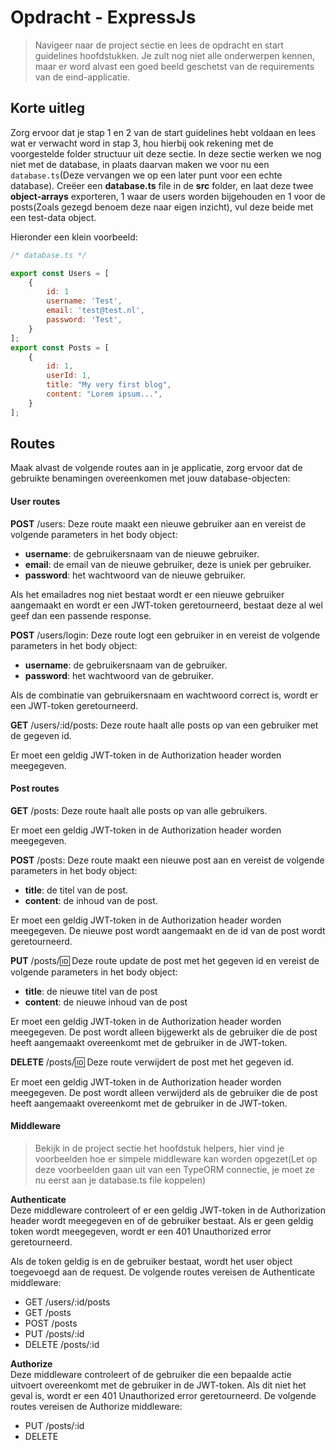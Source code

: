 # Opdracht - ExpressJs

> Navigeer naar de project sectie en lees de opdracht en start guidelines hoofdstukken. Je zult nog niet alle onderwerpen kennen, maar er word alvast een goed beeld geschetst van de requirements van de eind-applicatie.

## Korte uitleg

Zorg ervoor dat je stap 1 en 2 van de start guidelines hebt voldaan en lees wat er verwacht word in stap 3, hou hierbij ook rekening met de voorgestelde folder structuur uit deze sectie. In deze sectie werken we nog niet met de database, in plaats daarvan maken we voor nu een `database.ts`(Deze vervangen we op een later punt voor een echte database).
Creëer een **database.ts** file in de **src** folder, en laat deze twee **object-arrays** exporteren, 1 waar de users worden bijgehouden en 1 voor de posts(Zoals gezegd benoem deze naar eigen inzicht), vul deze beide met een test-data object.

Hieronder een klein voorbeeld:

```javascript
/* database.ts */

export const Users = [
    {
        id: 1
        username: 'Test',
        email: 'test@test.nl',
        password: 'Test',
    }
];
export const Posts = [
    {
        id: 1,
        userId: 1,
        title: "My very first blog",
        content: "Lorem ipsum...",
    }
];

```

## Routes

Maak alvast de volgende routes aan in je applicatie, zorg ervoor dat de gebruikte benamingen overeenkomen met jouw database-objecten:

#### User routes

**POST** /users:
Deze route maakt een nieuwe gebruiker aan en vereist de volgende parameters in het body object:

- **username**: de gebruikersnaam van de nieuwe gebruiker.
- **email**: de email van de nieuwe gebruiker, deze is uniek per gebruiker.
- **password**: het wachtwoord van de nieuwe gebruiker.

Als het emailadres nog niet bestaat wordt er een nieuwe gebruiker aangemaakt en wordt er een JWT-token geretourneerd, bestaat deze al wel geef dan een passende response.

**POST** /users/login:
Deze route logt een gebruiker in en vereist de volgende parameters in het body object:

- **username**: de gebruikersnaam van de gebruiker.
- **password**: het wachtwoord van de gebruiker.

Als de combinatie van gebruikersnaam en wachtwoord correct is, wordt er een JWT-token geretourneerd.

**GET** /users/:id/posts:
Deze route haalt alle posts op van een gebruiker met de gegeven id.

Er moet een geldig JWT-token in de Authorization header worden meegegeven.

#### Post routes

**GET** /posts:
Deze route haalt alle posts op van alle gebruikers.

Er moet een geldig JWT-token in de Authorization header worden meegegeven.

**POST** /posts:
Deze route maakt een nieuwe post aan en vereist de volgende parameters in het body object:

- **title**: de titel van de post.
- **content**: de inhoud van de post.

Er moet een geldig JWT-token in de Authorization header worden meegegeven. De nieuwe post wordt aangemaakt en de id van de post wordt geretourneerd.

**PUT** /posts/:id:
Deze route update de post met het gegeven id en vereist de volgende parameters in het body object:

- **title**: de nieuwe titel van de post
- **content**: de nieuwe inhoud van de post

Er moet een geldig JWT-token in de Authorization header worden meegegeven. De post wordt alleen bijgewerkt als de gebruiker die de post heeft aangemaakt overeenkomt met de gebruiker in de JWT-token.

**DELETE** /posts/:id:
Deze route verwijdert de post met het gegeven id.

Er moet een geldig JWT-token in de Authorization header worden meegegeven. De post wordt alleen verwijderd als de gebruiker die de post heeft aangemaakt overeenkomt met de gebruiker in de JWT-token.

#### Middleware

> Bekijk in de project sectie het hoofdstuk helpers, hier vind je voorbeelden hoe er simpele middleware kan worden opgezet(Let op deze voorbeelden gaan uit van een TypeORM connectie, je moet ze nu eerst aan je database.ts file koppelen)

**Authenticate**<br/>
Deze middleware controleert of er een geldig JWT-token in de Authorization header wordt meegegeven en of de gebruiker bestaat. Als er geen geldig token wordt meegegeven, wordt er een 401 Unauthorized error geretourneerd.

Als de token geldig is en de gebruiker bestaat, wordt het user object toegevoegd aan de request. De volgende routes vereisen de Authenticate middleware:

- GET /users/:id/posts
- GET /posts
- POST /posts
- PUT /posts/:id
- DELETE /posts/:id

**Authorize**<Br/>
Deze middleware controleert of de gebruiker die een bepaalde actie uitvoert overeenkomt met de gebruiker in de JWT-token. Als dit niet het geval is, wordt er een 401 Unauthorized error geretourneerd. De volgende routes vereisen de Authorize middleware:

- PUT /posts/:id
- DELETE
